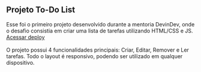 ## Projeto To-Do List
Esse foi o primeiro projeto desenvolvido durante a mentoria DevinDev, onde o desafio consistia em criar uma lista de tarefas utilizando HTML/CSS e JS.
<br><a href="https://mateus124.github.io/To-Do-List/" target="_blank">Acessar deploy</a><br><br>
O projeto possui 4 funcionalidades principais: Criar, Editar, Remover e Ler tarefas. Todo o layout é responsivo, podendo ser utilizado em qualquer dispositivo.
